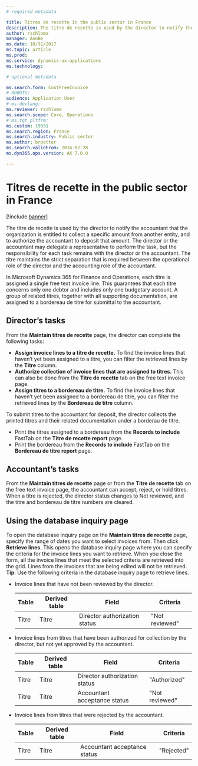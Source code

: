 ```yaml
---
# required metadata

title: Titres de recette in the public sector in France
description: The titre de recette is used by the director to notify the accountant that the organization is entitled to collect a specific amount from another entity, and to authorize the accountant to deposit that amount. The director or the accountant may delegate a representative to perform the task, but the responsibility for each task remains with the director or the accountant. The titre maintains the strict separation that is required between the operational role of the director and the accounting role of the accountant.
author: rschloma
manager: AnnBe
ms.date: 10/31/2017
ms.topic: article
ms.prod: 
ms.service: dynamics-ax-applications
ms.technology: 

# optional metadata

ms.search.form: CustFreeInvoice
# ROBOTS: 
audience: Application User
# ms.devlang: 
ms.reviewer: rschloma
ms.search.scope: Core, Operations
# ms.tgt_pltfrm: 
ms.custom: 19931
ms.search.region: France
ms.search.industry: Public sector
ms.author: brpotter
ms.search.validFrom: 2016-02-28
ms.dyn365.ops.version: AX 7.0.0

---
```


# Titres de recette in the public sector in France

[!include [banner](../includes/banner.md)]

The titre de recette is used by the director to notify the accountant that the organization is entitled to collect a specific amount from another entity, and to authorize the accountant to deposit that amount. The director or the accountant may delegate a representative to perform the task, but the responsibility for each task remains with the director or the accountant. The titre maintains the strict separation that is required between the operational role of the director and the accounting role of the accountant.

In Microsoft Dynamics 365 for Finance and Operations, each titre is assigned a single free text invoice line. This guarantees that each titre concerns only one debtor and includes only one budgetary account. A group of related titres, together with all supporting documentation, are assigned to a bordereau de titre for submittal to the accountant.

## Director’s tasks
From the **Maintain titres de recette** page, the director can complete the following tasks:

-   **Assign invoice lines to a titre de recette.** To find the invoice lines that haven’t yet been assigned to a titre, you can filter the retrieved lines by the **Titre** column.
-   **Authorize collection of invoice lines that are assigned to titres.** This can also be done from the **Titre de recette** tab on the free text invoice page.
-   **Assign titres to a bordereau de titre.** To find the invoice lines that haven’t yet been assigned to a bordereau de titre, you can filter the retrieved lines by the **Bordereau de titre** column.

To submit titres to the accountant for deposit, the director collects the printed titres and their related documentation under a borderau de titre.

-   Print the titres assigned to a bordereau from the **Records to include** FastTab on the **Titre de recette report** page.
-   Print the bordereau from the **Records to include** FastTab on the **Bordereau de titre report** page.

## Accountant’s tasks
From the **Maintain titres de recette** page or from the **Titre de recette** tab on the free text invoice page, the accountant can accept, reject, or hold titres. When a titre is rejected, the director status changes to Not reviewed, and the titre and bordereau de titre numbers are cleared.

## Using the database inquiry page
To open the database inquiry page on the **Maintain titres de recette** page, specify the range of dates you want to select invoices from. Then click **Retrieve lines**. This opens the database inquiry page where you can specify the criteria for the invoice lines you want to retrieve. When you close the form, all the invoice lines that meet the selected criteria are retrieved into the grid. Lines from the invoices that are being edited will not be retrieved. **Tip**: Use the following criteria in the database inquiry page to retrieve lines.

- Invoice lines that have not been reviewed by the director.

  | Table | Derived table |             Field             |    Criteria    |
  |-------|---------------|-------------------------------|----------------|
  | Titre |     Titre     | Director authorization status | "Not reviewed" |


- Invoice lines from titres that have been authorized for collection by the director, but not yet approved by the accountant.

  | Table | Derived table |             Field             |    Criteria    |
  |-------|---------------|-------------------------------|----------------|
  | Titre |     Titre     | Director authorization status |  "Authorized"  |
  | Titre |     Titre     | Accountant acceptance status  | "Not reviewed" |


- Invoice lines from titres that were rejected by the accountant.

  | Table | Derived table | Field                        | Criteria   |
  |-------|---------------|------------------------------|------------|
  | Titre | Titre         | Accountant acceptance status | "Rejected" |






